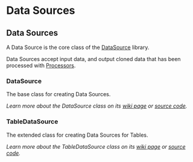 # Data Sources

## Data Sources

A Data Source is the core class of the [DataSource](https://github.com/Colonise/DataSource) library.

Data Sources accept input data, and output cloned data that has been processed with [Processors](https://github.com/Colonise/Processors).

### DataSource

The base class for creating Data Sources.

_Learn more about the DataSource class on its_ [_wiki page_](https://github.com/Colonise/DataSource/wiki/DataSource) _or_ [_source code_](https://github.com/Colonise/DataSource/blob/master/src/data-source.ts)_._

### TableDataSource

The extended class for creating Data Sources for Tables.

_Learn more about the TableDataSource class on its_ [_wiki page_](https://github.com/Colonise/DataSource/wiki/TableDataSource) _or_ [_source code_](https://github.com/Colonise/DataSource/blob/master/src/table-data-source.ts)_._

